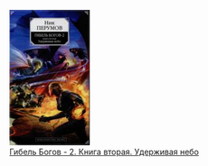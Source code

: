 ![](Гибель%20Богов%20-%202.%20Книга%20вторая.%20Удерживая%20небо.jpg)  
[Гибель Богов - 2. Книга вторая. Удерживая небо](Гибель%20Богов%20-%202.%20Книга%20вторая.%20Удерживая%20небо)
